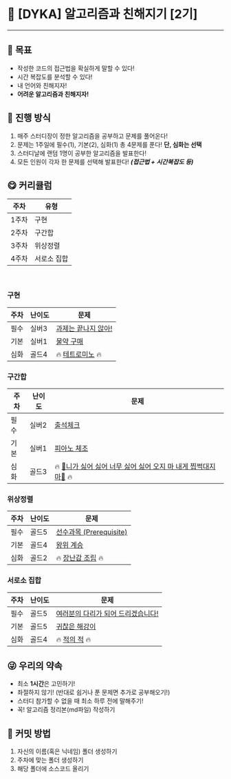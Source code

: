 # 🎉 [DYKA] 알고리즘과 친해지기 [2기]
***
## 🎯 목표
- 작성한 코드의 접근법을 확실하게 말할 수 있다!
- 시간 복잡도를 분석할 수 있다!
- 내 언어와 친해지자!
- **어려운 알고리즘과 친해지자!**

## 🚴 진행 방식
1. 매주 스터디장이 정한 알고리즘을 공부하고 문제를 풀어온다!
2. 문제는 1주일에 필수(1), 기본(2), 심화(1) 총 4문제를 푼다! **단, 심화는 선택**
3. 스터디날에 랜덤 1명이 공부한 알고리즘을 발표한다!
4. 모든 인원이 각자 한 문제를 선택해 발표한다! ***(접근법 + 시간복잡도 등)***

## 😋 커리큘럼
| 주차 | 유형                                                  |
| --- |-----------------------------------------------------|
| 1주차 | 구현                                             |
| 2주차 | 구간합 |  
| 3주차 | 위상정렬 |
| 4주차 | 서로소 집합 |
  
<br>
  
<h3> 구현 </h3>

| 주차 | 난이도 | 문제                                                                                                               |
| --- |-----|------------------------------------------------------------------------------------------------------------------|
| 필수 | 실버3 | [과제는 끝나지 않아!](https://www.acmicpc.net/problem/17952)                                          |
| 기본 | 실버1 | [물약 구매](https://www.acmicpc.net/problem/24954)  |
| 심화 | 골드4 | 🔥 [테트로미노](https://www.acmicpc.net/problem/14500) 🔥                                                              |
  
  
<h3> 구간합 </h3>

| 주차 | 난이도 | 문제                                                                                                               |
| --- |-----|------------------------------------------------------------------------------------------------------------------|
| 필수 | 실버2 | [출석체크](https://www.acmicpc.net/problem/20438)                                          |
| 기본 | 실버1 | [피아노 체조](https://www.acmicpc.net/problem/21318)  |
| 심화 | 골드3 | 🔥 [🎵니가 싫어 싫어 너무 싫어 싫어 오지 마 내게 찝쩍대지마🎵](https://www.acmicpc.net/problem/20440) 🔥                                                              |
  

<h3> 위상정렬 </h3>

| 주차 | 난이도 | 문제                                                                                                               |
| --- |-----|------------------------------------------------------------------------------------------------------------------|
| 필수 | 골드5 | [선수과목 (Prerequisite)](https://www.acmicpc.net/problem/14567)                                          |
| 기본 | 골드4 | [왕위 계승](https://www.acmicpc.net/problem/5021)  |
| 심화 | 골드2 | 🔥 [장난감 조립](https://www.acmicpc.net/problem/2637) 🔥                                                              |
  
<h3> 서로소 집합 </h3>

| 주차 | 난이도 | 문제                                                                                                               |
| --- |-----|------------------------------------------------------------------------------------------------------------------|
| 필수 | 골드5 | [여러분의 다리가 되어 드리겠습니다!](https://www.acmicpc.net/problem/17352)                                          |
| 기본 | 골드5 | [귀찮은 해강이](https://www.acmicpc.net/problem/24391)  |
| 심화 | 골드4 | 🔥 [적의 적](https://www.acmicpc.net/problem/12893) 🔥                                                              |

## 😜 우리의 약속
- 최소 **1시간**은 고민하기! 
- 좌절하지 않기! (반대로 쉽거나 푼 문제면 추가로 공부해오기!)
- 스터디 참가할 수 없을 때 최소 하루 전에 말해주기!
- 꼭! 알고리즘 정리본(md파일) 작성하기

## 🎉 커밋 방법
1. 자신의 이름(혹은 닉네임) 폴더 생성하기
2. 주차에 맞는 폴더 생성하기
3. 해당 폴더에 소스코드 올리기
